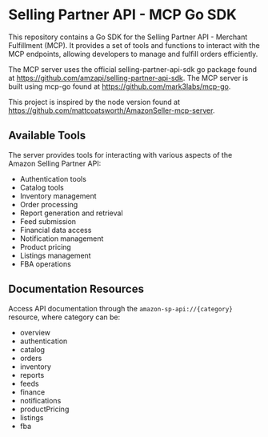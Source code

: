 # Selling Partner API - MCP Go SDK

This repository contains a Go SDK for the Selling Partner API - Merchant Fulfillment (MCP). It provides a set of tools and functions to interact with the MCP endpoints, allowing developers to manage and fulfill orders efficiently.

The MCP server uses the official selling-partner-api-sdk go package found at https://github.com/amzapi/selling-partner-api-sdk. The MCP server is built using mcp-go found at https://github.com/mark3labs/mcp-go.

This project is inspired by the node version found at https://github.com/mattcoatsworth/AmazonSeller-mcp-server.

## Available Tools

The server provides tools for interacting with various aspects of the Amazon Selling Partner API:

- Authentication tools
- Catalog tools
- Inventory management
- Order processing
- Report generation and retrieval
- Feed submission
- Financial data access
- Notification management
- Product pricing
- Listings management
- FBA operations

## Documentation Resources

Access API documentation through the `amazon-sp-api://{category}` resource, where category can be:

- overview
- authentication
- catalog
- orders
- inventory
- reports
- feeds
- finance
- notifications
- productPricing
- listings
- fba
